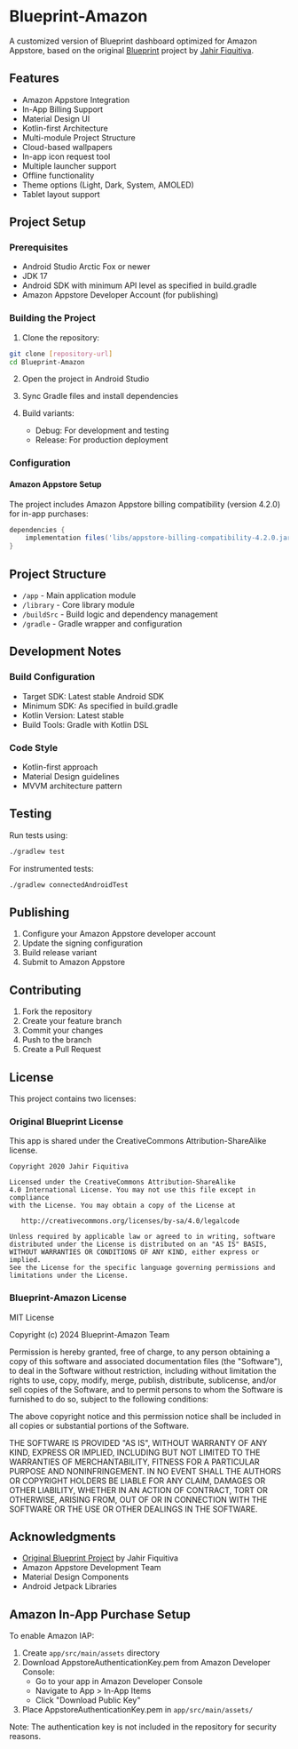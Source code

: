 # Blueprint-Amazon

A customized version of Blueprint dashboard optimized for Amazon Appstore, based on the original [Blueprint](https://github.com/jahirfiquitiva/Blueprint) project by [Jahir Fiquitiva](https://github.com/jahirfiquitiva).

## Features

- Amazon Appstore Integration
- In-App Billing Support
- Material Design UI
- Kotlin-first Architecture
- Multi-module Project Structure
- Cloud-based wallpapers
- In-app icon request tool
- Multiple launcher support
- Offline functionality
- Theme options (Light, Dark, System, AMOLED)
- Tablet layout support

## Project Setup

### Prerequisites

- Android Studio Arctic Fox or newer
- JDK 17
- Android SDK with minimum API level as specified in build.gradle
- Amazon Appstore Developer Account (for publishing)

### Building the Project

1. Clone the repository:
```bash
git clone [repository-url]
cd Blueprint-Amazon
```

2. Open the project in Android Studio

3. Sync Gradle files and install dependencies

4. Build variants:
   - Debug: For development and testing
   - Release: For production deployment

### Configuration

#### Amazon Appstore Setup

The project includes Amazon Appstore billing compatibility (version 4.2.0) for in-app purchases:

```gradle
dependencies {
    implementation files('libs/appstore-billing-compatibility-4.2.0.jar')
}
```

## Project Structure

- `/app` - Main application module
- `/library` - Core library module
- `/buildSrc` - Build logic and dependency management
- `/gradle` - Gradle wrapper and configuration

## Development Notes

### Build Configuration

- Target SDK: Latest stable Android SDK
- Minimum SDK: As specified in build.gradle
- Kotlin Version: Latest stable
- Build Tools: Gradle with Kotlin DSL

### Code Style

- Kotlin-first approach
- Material Design guidelines
- MVVM architecture pattern

## Testing

Run tests using:
```bash
./gradlew test
```

For instrumented tests:
```bash
./gradlew connectedAndroidTest
```

## Publishing

1. Configure your Amazon Appstore developer account
2. Update the signing configuration
3. Build release variant
4. Submit to Amazon Appstore

## Contributing

1. Fork the repository
2. Create your feature branch
3. Commit your changes
4. Push to the branch
5. Create a Pull Request

## License

This project contains two licenses:

### Original Blueprint License

This app is shared under the CreativeCommons Attribution-ShareAlike license.

    Copyright 2020 Jahir Fiquitiva

    Licensed under the CreativeCommons Attribution-ShareAlike 
    4.0 International License. You may not use this file except in compliance 
    with the License. You may obtain a copy of the License at

       http://creativecommons.org/licenses/by-sa/4.0/legalcode

    Unless required by applicable law or agreed to in writing, software
    distributed under the License is distributed on an "AS IS" BASIS,
    WITHOUT WARRANTIES OR CONDITIONS OF ANY KIND, either express or implied.
    See the License for the specific language governing permissions and
    limitations under the License.

### Blueprint-Amazon License

MIT License

Copyright (c) 2024 Blueprint-Amazon Team

Permission is hereby granted, free of charge, to any person obtaining a copy
of this software and associated documentation files (the "Software"), to deal
in the Software without restriction, including without limitation the rights
to use, copy, modify, merge, publish, distribute, sublicense, and/or sell
copies of the Software, and to permit persons to whom the Software is
furnished to do so, subject to the following conditions:

The above copyright notice and this permission notice shall be included in all
copies or substantial portions of the Software.

THE SOFTWARE IS PROVIDED "AS IS", WITHOUT WARRANTY OF ANY KIND, EXPRESS OR
IMPLIED, INCLUDING BUT NOT LIMITED TO THE WARRANTIES OF MERCHANTABILITY,
FITNESS FOR A PARTICULAR PURPOSE AND NONINFRINGEMENT. IN NO EVENT SHALL THE
AUTHORS OR COPYRIGHT HOLDERS BE LIABLE FOR ANY CLAIM, DAMAGES OR OTHER
LIABILITY, WHETHER IN AN ACTION OF CONTRACT, TORT OR OTHERWISE, ARISING FROM,
OUT OF OR IN CONNECTION WITH THE SOFTWARE OR THE USE OR OTHER DEALINGS IN THE
SOFTWARE.

## Acknowledgments

- [Original Blueprint Project](https://github.com/jahirfiquitiva/Blueprint) by Jahir Fiquitiva
- Amazon Appstore Development Team
- Material Design Components
- Android Jetpack Libraries

## Amazon In-App Purchase Setup

To enable Amazon IAP:

1. Create `app/src/main/assets` directory
2. Download AppstoreAuthenticationKey.pem from Amazon Developer Console:
   - Go to your app in Amazon Developer Console
   - Navigate to App > In-App Items
   - Click "Download Public Key"
3. Place AppstoreAuthenticationKey.pem in `app/src/main/assets/`

Note: The authentication key is not included in the repository for security reasons.